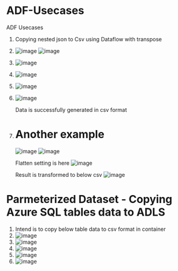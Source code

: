 # ADF-Usecases
ADF Usecases

1. Copying nested json to Csv using Dataflow with transpose
2. ![image](https://github.com/user-attachments/assets/1bc9c630-408a-4de1-b4c5-6e35ff51b979)  ![image](https://github.com/user-attachments/assets/23a2a2cc-f6fb-4eb3-91fd-c10fe8cdbf1c)

3. ![image](https://github.com/user-attachments/assets/dbe7a196-47ce-4e1c-a83a-94e4c67b3c85)
4. ![image](https://github.com/user-attachments/assets/6bc287d6-3abc-4737-96aa-bfa2b704223e)
5. ![image](https://github.com/user-attachments/assets/60430fb7-ad7e-45ee-aa3a-d9dfa8a45f82)
6. ![image](https://github.com/user-attachments/assets/26833a58-cab9-425c-9c1c-a45f6b781ef1)

   Data is successfully generated in csv format

7. # Another example

   ![image](https://github.com/user-attachments/assets/c249bcb0-b4c7-46de-a7c8-b7436e44e123)
   ![image](https://github.com/user-attachments/assets/35ba6099-d7f2-4d32-9174-9cf3c7f86ec8)

   Flatten setting is here  ![image](https://github.com/user-attachments/assets/fb34a50c-1d7b-4309-bbce-7e78fff716b8)

   Result is transformed to below csv
   ![image](https://github.com/user-attachments/assets/7703798d-1949-46ee-8b49-b76d5f6e35ee)


# Parmeterized Dataset - Copying Azure SQL tables data to ADLS


1. Intend is to copy below table data to csv format in container
2. ![image](https://github.com/user-attachments/assets/f627c901-7453-424d-ae10-1f9e84845078)
3. ![image](https://github.com/user-attachments/assets/c0fae2de-29d0-4d07-84bd-0a598ee6a2d6)
4. ![image](https://github.com/user-attachments/assets/abb063e7-b57c-4c02-8263-d537ae48267c)
5. ![image](https://github.com/user-attachments/assets/43765663-ef57-4079-aa07-de478a5d478a)
6. ![image](https://github.com/user-attachments/assets/d4d6b97a-d266-41e6-aa99-ed6a1f0293d9)




